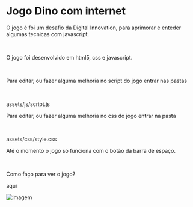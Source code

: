 # Jogo Dino com internet 

<p>O jogo é foi um desafio da Digital Innovation, para aprimorar e enteder algumas tecnicas com javascript.</p> <br/>

<p>O jogo foi desenvolvido em html5, css e javascript.</p> <br/>

<p>Para editar, ou fazer alguma melhoria no script do jogo entrar nas pastas </p> <br/>
<p>assets/js/script.js</p>

<p>Para editar, ou fazer alguma melhoria no css do jogo entrar na pasta </p> <br/>
<p>assets/css/style.css</p>

<p>Até o momento o jogo só funciona com o botão da barra de espaço. </p> <br/>

Como faço para ver o jogo?

aqui

![imagem](/assets/images/dino.gif)


